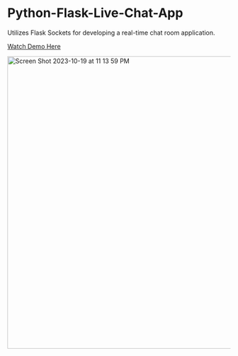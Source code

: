 # Python-Flask-Live-Chat-App
Utilizes Flask Sockets for developing a real-time chat room application.

[Watch Demo Here](https://youtu.be/yXI29kSgdJY)

<img width="661" alt="Screen Shot 2023-10-19 at 11 13 59 PM" src="https://github.com/ChesterCaii/Python-Flask-Live-Chat-App/assets/144638846/96b70119-8d32-4b4e-b0b6-d5e3738d07c1">
